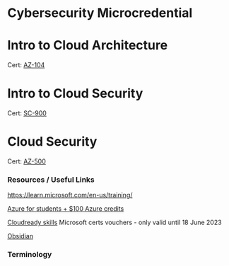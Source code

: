 # Cybersecurity Microcredential

# Intro to Cloud Architecture

Cert: [AZ-104](https://learn.microsoft.com/en-us/certifications/resources/study-guides/az-104)

# Intro to Cloud Security

Cert: [SC-900](https://learn.microsoft.com/en-us/certifications/resources/study-guides/sc-900)

# Cloud Security

Cert: [AZ-500](https://learn.microsoft.com/en-us/certifications/resources/study-guides/az-500)


### Resources / Useful Links

https://learn.microsoft.com/en-us/training/

[Azure for students + $100 Azure credits](https://azure.microsoft.com/en-us/free/students/) 

[Cloudready skills](https://msftstudentcert.cloudreadyskills.com/) 
Microsoft certs vouchers - only valid until 18 June 2023

[Obsidian](https://obsidian.md/)

### Terminology

